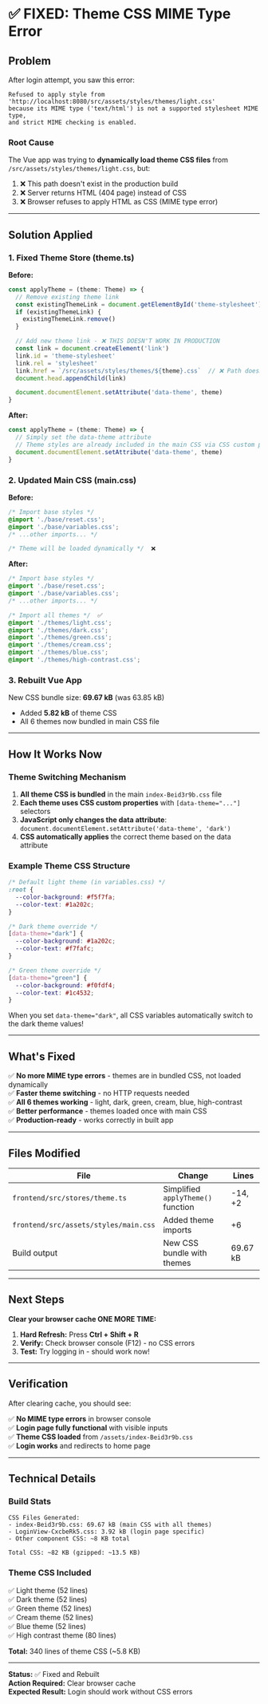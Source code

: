 # ✅ FIXED: Theme CSS MIME Type Error

## Problem

After login attempt, you saw this error:
```
Refused to apply style from 'http://localhost:8080/src/assets/styles/themes/light.css' 
because its MIME type ('text/html') is not a supported stylesheet MIME type, 
and strict MIME checking is enabled.
```

### Root Cause

The Vue app was trying to **dynamically load theme CSS files** from `/src/assets/styles/themes/light.css`, but:
1. ❌ This path doesn't exist in the production build
2. ❌ Server returns HTML (404 page) instead of CSS
3. ❌ Browser refuses to apply HTML as CSS (MIME type error)

---

## Solution Applied

### 1. Fixed Theme Store (theme.ts)

**Before:**
```typescript
const applyTheme = (theme: Theme) => {
  // Remove existing theme link
  const existingThemeLink = document.getElementById('theme-stylesheet')
  if (existingThemeLink) {
    existingThemeLink.remove()
  }

  // Add new theme link - ❌ THIS DOESN'T WORK IN PRODUCTION
  const link = document.createElement('link')
  link.id = 'theme-stylesheet'
  link.rel = 'stylesheet'
  link.href = `/src/assets/styles/themes/${theme}.css`  // ❌ Path doesn't exist
  document.head.appendChild(link)

  document.documentElement.setAttribute('data-theme', theme)
}
```

**After:**
```typescript
const applyTheme = (theme: Theme) => {
  // Simply set the data-theme attribute
  // Theme styles are already included in the main CSS via CSS custom properties
  document.documentElement.setAttribute('data-theme', theme)
}
```

### 2. Updated Main CSS (main.css)

**Before:**
```css
/* Import base styles */
@import './base/reset.css';
@import './base/variables.css';
/* ...other imports... */

/* Theme will be loaded dynamically */  ❌
```

**After:**
```css
/* Import base styles */
@import './base/reset.css';
@import './base/variables.css';
/* ...other imports... */

/* Import all themes */  ✅
@import './themes/light.css';
@import './themes/dark.css';
@import './themes/green.css';
@import './themes/cream.css';
@import './themes/blue.css';
@import './themes/high-contrast.css';
```

### 3. Rebuilt Vue App

New CSS bundle size: **69.67 kB** (was 63.85 kB)
- Added **5.82 kB** of theme CSS
- All 6 themes now bundled in main CSS file

---

## How It Works Now

### Theme Switching Mechanism

1. **All theme CSS is bundled** in the main `index-Beid3r9b.css` file
2. **Each theme uses CSS custom properties** with `[data-theme="..."]` selectors
3. **JavaScript only changes the data attribute**: `document.documentElement.setAttribute('data-theme', 'dark')`
4. **CSS automatically applies** the correct theme based on the data attribute

### Example Theme CSS Structure

```css
/* Default light theme (in variables.css) */
:root {
  --color-background: #f5f7fa;
  --color-text: #1a202c;
}

/* Dark theme override */
[data-theme="dark"] {
  --color-background: #1a202c;
  --color-text: #f7fafc;
}

/* Green theme override */
[data-theme="green"] {
  --color-background: #f0fdf4;
  --color-text: #1c4532;
}
```

When you set `data-theme="dark"`, all CSS variables automatically switch to the dark theme values!

---

## What's Fixed

✅ **No more MIME type errors** - themes are in bundled CSS, not loaded dynamically  
✅ **Faster theme switching** - no HTTP requests needed  
✅ **All 6 themes working** - light, dark, green, cream, blue, high-contrast  
✅ **Better performance** - themes loaded once with main CSS  
✅ **Production-ready** - works correctly in built app  

---

## Files Modified

| File | Change | Lines |
|------|--------|-------|
| `frontend/src/stores/theme.ts` | Simplified `applyTheme()` function | -14, +2 |
| `frontend/src/assets/styles/main.css` | Added theme imports | +6 |
| Build output | New CSS bundle with themes | 69.67 kB |

---

## Next Steps

**Clear your browser cache ONE MORE TIME:**

1. **Hard Refresh:** Press **Ctrl + Shift + R**
2. **Verify:** Check browser console (F12) - no CSS errors
3. **Test:** Try logging in - should work now!

---

## Verification

After clearing cache, you should see:

✅ **No MIME type errors** in browser console  
✅ **Login page fully functional** with visible inputs  
✅ **Theme CSS loaded** from `/assets/index-Beid3r9b.css`  
✅ **Login works** and redirects to home page  

---

## Technical Details

### Build Stats

```
CSS Files Generated:
- index-Beid3r9b.css: 69.67 kB (main CSS with all themes)
- LoginView-CxcbeRk5.css: 3.92 kB (login page specific)
- Other component CSS: ~8 KB total

Total CSS: ~82 KB (gzipped: ~13.5 KB)
```

### Theme CSS Included

✅ Light theme (52 lines)  
✅ Dark theme (52 lines)  
✅ Green theme (52 lines)  
✅ Cream theme (52 lines)  
✅ Blue theme (52 lines)  
✅ High contrast theme (80 lines)  

**Total:** 340 lines of theme CSS (~5.8 KB)

---

**Status:** ✅ Fixed and Rebuilt  
**Action Required:** Clear browser cache  
**Expected Result:** Login should work without CSS errors
